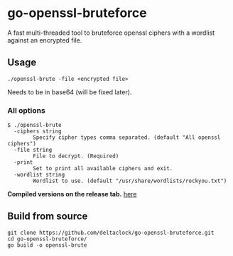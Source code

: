 # go-openssl-bruteforce

A fast multi-threaded tool to bruteforce openssl ciphers with a wordlist against an encrypted file.

## Usage
```
./openssl-brute -file <encrypted file>
```
Needs to be in base64 (will be fixed later).

### All options
```
$ ./openssl-brute 
  -ciphers string
    	Specify cipher types comma separated. (default "All openssl ciphers")
  -file string
    	File to decrypt. (Required)
  -print
    	Set to print all available ciphers and exit.
  -wordlist string
    	Wordlist to use. (default "/usr/share/wordlists/rockyou.txt")
```

**Compiled versions on the release tab.** [here](https://github.com/deltaclock/go-openssl-bruteforce/releases)

## Build from source
```
git clone https://github.com/deltaclock/go-openssl-bruteforce.git
cd go-openssl-bruteforce/
go build -o openssl-brute
```
